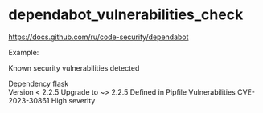 # dependabot_vulnerabilities_check

https://docs.github.com/ru/code-security/dependabot

Example:

Known security vulnerabilities detected

Dependency
flask	
Version
< 2.2.5	
Upgrade to
~> 2.2.5
Defined in
Pipfile
Vulnerabilities
CVE-2023-30861 High severity
